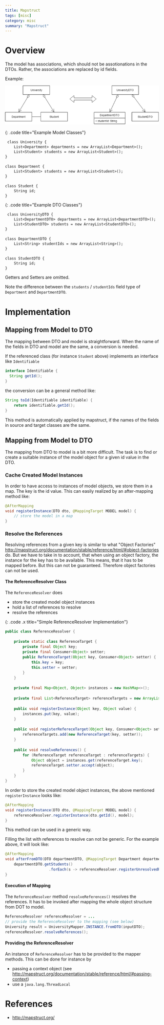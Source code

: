 ```yaml
---
title: Mapstruct
tags: [misc]
category: misc
summary: "Mapstruct"
---
```


# Overview

The model has associations, which should not be assotionations in the DTOs. Rather, the associations are replaced by id fields.

Example: 

![](mapstruct_references/class_overview.png)

{: .code title="Example Model Classes"}
~~~
 class University {
    List<Department> departments = new ArrayList<Department>();
    List<Student> students = new ArrayList<Student>();
}

class Department {
    List<Student> students = new ArrayList<Student>();
}

class Student {
    String id;
}
~~~

{: .code title="Example DTO Classes"}
~~~
 class UniversityDTO {
    List<DepartmentDTO> departments = new ArrayList<DepartmentDTO>();
    List<StudentDTO> students = new ArrayList<StudentDTO>();
}

class DepartmentDTO {
    List<String> studentIds = new ArrayList<String>();
}

class StudentDTO {
    String id;
}
~~~
Getters and Setters are omitted.

Note the difference between the `students` / `studentIds` field type of `Department` and `DepartmentDTO`.

# Implementation

## Mapping from Model to DTO

The mapping between DTO and  model is straightforward. When the name of the fields in DTO and model are the same, a conversion 
is needed.

If the referenced class (for instance `Student` above) implements an interface like `Identifiable`
~~~java
interface Identifiable {
  String getId();
}
~~~
the conversion can be a general method like:
~~~java
String toId(Identifiable identifiable) {
    return identifiable.getId();
}
~~~ 
This method is automatically applied by mapstruct, if the names of the fields in source and target classes are the same.


## Mapping from Model to DTO

The mapping from DTO to model is a bit more difficult. The task is to find or create a suitable instance of the model object 
for a given id value in the DTO. 


### Cache Created Model Instances

In order to have access to instances of model objects, we store them in a map. The key is the id value. This can easily realized 
by an after-mapping method like:
~~~java
@AfterMapping
void registerInstance(DTO dto, @MappingTarget MODEL model) {
    // store the model in a map
}
~~~

### Resolve the References

Resolving references from a given key is similar to  what "Object Factories" <http://mapstruct.org/documentation/stable/reference/html/#object-factories> 
do. But we have to take in to account, that when using an object factory, the instance for the key has to be available. This 
means, that it has to be mapped before. But this can not be guaranteed. Therefore object factories can not be used.

#### The ReferenceResolver Class

The `ReferenceResolver` does

* store the created model object instances
* hold a list of references to resolve
* resolve the references

{: .code .x title="Simple ReferenceResolver Implementation"}
~~~java
public class ReferenceResolver {

    private static class ReferenceTarget {
        private final Object key;
        private final Consumer<Object> setter;
        public ReferenceTarget(Object key, Consumer<Object> setter) {
            this.key = key;
            this.setter = setter;
        }
    }

    private final Map<Object, Object> instances = new HashMap<>();

    private final List<ReferenceTarget> referenceTargets = new ArrayList<>();

    public void registerInstance(Object key, Object value) {
        instances.put(key, value);
    }

    public void registerRefereceTarget(Object key, Consumer<Object> setter) {
        referenceTargets.add(new ReferenceTarget(key, setter));
    }
    
    public void resolveReferences() {
        for (ReferenceTarget referenceTarget : referenceTargets) {
            Object object = instances.get(referenceTarget.key);
            referenceTarget.setter.accept(object);
        }
    }
}
~~~

In order to store the created model object instances, the above mentioned `registerInstance` looks like:
~~~java
@AfterMapping
void registerInstance(DTO dto, @MappingTarget MODEL model) {
    referenceResolver.registerInstance(dto.getId(), model);
}
~~~
This method can be used in a generic way.

Filling the list with references to resolve can not be generic. For the example above, it will look like: 
~~~java
@AfterMapping
void afterFromDTO(DTO departmentDTO, @MappingTarget Department department) {
    departmentDTO.getStudents()
                    .forEach(s -> referenceResolver.registerUnresolvedReference(s, department::addStudent));
}
~~~

#### Execution of Mapping

The `ReferenceResolver` method `resolveReferences()` resolves the references. It has to be invoked after mapping the whole 
object structure from DOT to model.

~~~java
ReferenceResolver referenceResolver = ...
// provide the ReferenceResolver to the mapping (see below)
University result = UniversityMapper.INSTANCE.fromDTO(inputDTO);
referenceResolver.resolveReferences();
~~~

#### Providing the ReferenceResolver
 An instance of `ReferenceResolver` has to be provided to the mapper methods. This can be done for instance by

* passing a context object (see <http://mapstruct.org/documentation/stable/reference/html/#passing-context>)
* use a `java.lang.ThreadLocal` 

# References
* <http://mapstruct.org/>